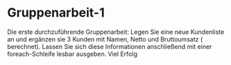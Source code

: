 # Gruppenarbeit-1
Die erste durchzuführende Gruppenarbeit:
Legen Sie eine neue Kundenliste an und ergänzen sie 3 Kunden mit Namen, Netto und Bruttoumsatz ( berechnet).
Lassen Sie sich diese Informationen anschließend mit einer foreach-Schleife lesbar ausgeben.
Viel Erfolg
